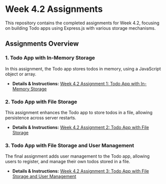 # Week 4.2 Assignments

This repository contains the completed assignments for Week 4.2, focusing on building Todo apps using Express.js with various storage mechanisms.

## Assignments Overview

### 1. Todo App with In-Memory Storage

In this assignment, the Todo app stores todos in memory, using a JavaScript object or array.

- **Details & Instructions:** [Week 4.2 Assignment 1: Todo App with In-Memory Storage](https://peridot-tumble-968.notion.site/Week4-2-Assignment-1-Todo-with-express-in-memory-85698c041d02464ab4ebb806c28c4f90)

### 2. Todo App with File Storage

This assignment enhances the Todo app to store todos in a file, allowing persistence across server restarts.

- **Details & Instructions:** [Week 4.2 Assignment 2: Todo App with File Storage](https://peridot-tumble-968.notion.site/Week-4-2-Assignment-2-08559d02d14c4738bb078fe3b88a3e20)

### 3. Todo App with File Storage and User Management

The final assignment adds user management to the Todo app, allowing users to register, and manage their own todos stored in a file.

- **Details & Instructions:** [Week 4.2 Assignment 3: Todo App with File Storage and User Management](https://peridot-tumble-968.notion.site/Week-4-2-Assignment-3-708a49d74e02462d8cf925bd726cc8e2)
